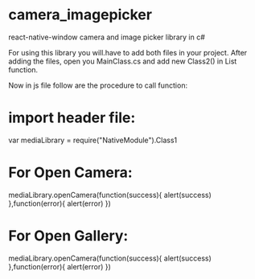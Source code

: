 # camera_imagepicker
react-native-window camera and image picker library in c#

For using this library you will.have to add both files in your project.
After adding the files, open you MainClass.cs and add new Class2() in List function.

Now in js file follow are the procedure to call function:

# import header file:

var mediaLibrary = require("NativeModule").Class1


# For Open Camera:

mediaLibrary.openCamera(function(success){
alert(success)
},function(error){
alert(error)
})

# For Open Gallery:

mediaLibrary.openCamera(function(success){
alert(success)
},function(error){
alert(error)
})
